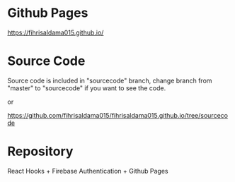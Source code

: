 # Github Pages
https://fihrisaldama015.github.io/

# Source Code
Source code is included in "sourcecode" branch, change branch from "master" to "sourcecode" if you want to see the code.

or

https://github.com/fihrisaldama015/fihrisaldama015.github.io/tree/sourcecode

# Repository
React Hooks + Firebase Authentication + Github Pages
